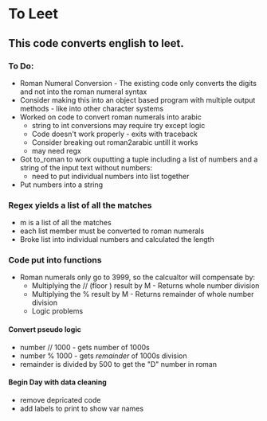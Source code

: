 
# To Leet
## This code converts english to leet.
### To Do:
- Roman Numeral Conversion - The existing code only converts the digits  and not into the roman numeral syntax
- Consider making this into an object based program with multiple output methods -  like into other character systems
- Worked on code to convert roman numerals into arabic
  - string to int conversions may require try except logic
  - Code doesn't work properly - exits with traceback
  - Consider breaking out roman2arabic untill it works
  - may need regx
- Got to_roman to work ouputting a tuple including a list of numbers and a string of the input text without numbers:
  - need to put individual numbers into list together
-  Put numbers into a string
### Regex yields a list of all the matches
- m is a list of all the matches
- each list member must be converted to roman numerals
- Broke list into individual numbers and calculated the length
### Code put into functions
- Roman numerals only go to 3999, so the calcualtor will compensate by:
  - Multiplying the // (floor ) result by M - Returns whole number division
  - Multiplying the % result by M - Returns remainder of whole number division
  - Logic problems

#### Convert pseudo logic
  - number // 1000 - gets number of 1000s
  - number % 1000 - gets *remainder* of 1000s division
  - remainder is divided by 500 to get the "D" number in roman

#### Begin Day with data cleaning 
- remove depricated code
- add labels to print to show var names
    